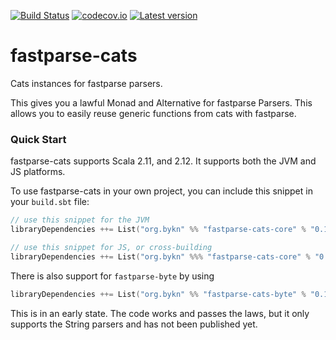 [![Build Status](https://api.travis-ci.org/johnynek/fastparse-cats.svg)](https://travis-ci.org/johnynek/fastparse-cats)
[![codecov.io](http://codecov.io/github/johnynek/fastparse-cats/coverage.svg?branch=master)](http://codecov.io/github/johnynek/fastparse-cats?branch=master)
[![Latest version](https://index.scala-lang.org/johnynek/fastparse-cats/fastparse-cats-core/latest.svg?color=orange)](https://index.scala-lang.org/johnynek/fastparse-cats/fastparse-cats-core)

# fastparse-cats

Cats instances for fastparse parsers.

This gives you a lawful Monad and Alternative for fastparse Parsers. This allows you to easily
reuse generic functions from cats with fastparse.

### Quick Start

fastparse-cats supports Scala 2.11, and 2.12. It supports both the JVM
and JS platforms.

To use fastparse-cats in your own project, you can include this snippet in
your `build.sbt` file:

```scala
// use this snippet for the JVM
libraryDependencies ++= List("org.bykn" %% "fastparse-cats-core" % "0.1.0")

// use this snippet for JS, or cross-building
libraryDependencies ++= List("org.bykn" %%% "fastparse-cats-core" % "0.1.0")
```

There is also support for `fastparse-byte` by using
```scala
libraryDependencies ++= List("org.bykn" %% "fastparse-cats-byte" % "0.1.0")
```

This is in an early state. The code works and passes the laws, but it only supports the String
parsers and has not been published yet.
